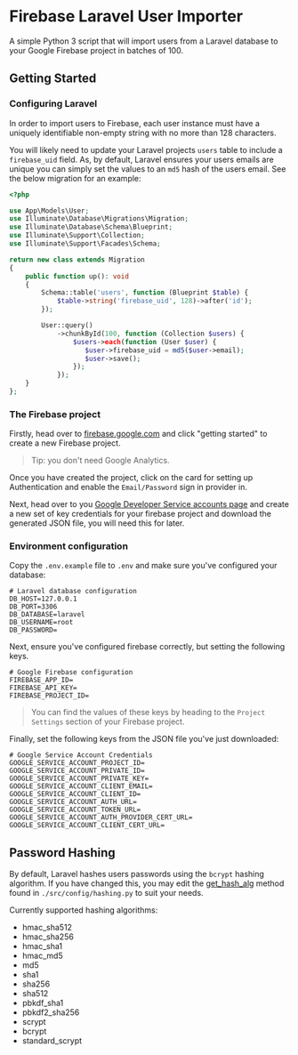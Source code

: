 # Firebase Laravel User Importer

A simple Python 3 script that will import users from a Laravel database to your Google Firebase project in batches of 100.

## Getting Started

### Configuring Laravel

In order to import users to Firebase, each user instance must have a uniquely identifiable non-empty string with no more than 128 characters.

You will likely need to update your Laravel projects `users` table to include a `firebase_uid` field.
As, by default, Laravel ensures your users emails are unique you can simply set the values to an `md5` hash of the users email.
See the below migration for an example:

```php
<?php

use App\Models\User;
use Illuminate\Database\Migrations\Migration;
use Illuminate\Database\Schema\Blueprint;
use Illuminate\Support\Collection;
use Illuminate\Support\Facades\Schema;

return new class extends Migration
{
    public function up(): void
    {
        Schema::table('users', function (Blueprint $table) {
            $table->string('firebase_uid', 128)->after('id');
        });

        User::query()
            ->chunkById(100, function (Collection $users) {
                $users->each(function (User $user) {
                   $user->firebase_uid = md5($user->email);
                   $user->save();
                });
            });
    }
};

```

### The Firebase project

Firstly, head over to [firebase.google.com](https://firebase.google.com) and click "getting started" to create a new Firebase project.

> Tip: you don't need Google Analytics.

Once you have created the project, click on the card for setting up Authentication and enable the `Email/Password` sign in provider in.

Next, head over to you [Google Developer Service accounts page](https://console.cloud.google.com/iam-admin/serviceaccounts) and 
create a new set of key credentials for your firebase project and download the generated JSON file, you will need this for later.

### Environment configuration

Copy the `.env.example` file to `.env` and make sure you've configured your database:

```dotenv
# Laravel database configuration
DB_HOST=127.0.0.1
DB_PORT=3306
DB_DATABASE=laravel
DB_USERNAME=root
DB_PASSWORD=
```

Next, ensure you've configured firebase correctly, but setting the following keys.

```dotenv
# Google Firebase configuration
FIREBASE_APP_ID=
FIREBASE_API_KEY=
FIREBASE_PROJECT_ID=
```

> You can find the values of these keys by heading to the `Project Settings` section of your Firebase project. 

Finally, set the following keys from the JSON file you've just downloaded:

```dotenv
# Google Service Account Credentials
GOOGLE_SERVICE_ACCOUNT_PROJECT_ID=
GOOGLE_SERVICE_ACCOUNT_PRIVATE_ID=
GOOGLE_SERVICE_ACCOUNT_PRIVATE_KEY=
GOOGLE_SERVICE_ACCOUNT_CLIENT_EMAIL=
GOOGLE_SERVICE_ACCOUNT_CLIENT_ID=
GOOGLE_SERVICE_ACCOUNT_AUTH_URL=
GOOGLE_SERVICE_ACCOUNT_TOKEN_URL=
GOOGLE_SERVICE_ACCOUNT_AUTH_PROVIDER_CERT_URL=
GOOGLE_SERVICE_ACCOUNT_CLIENT_CERT_URL=
```

## Password Hashing

By default, Laravel hashes users passwords using the `bcrypt` hashing algorithm. If you have changed this,
you may edit the [get_hash_alg](./src/config/hashing.py) method found in `./src/config/hashing.py` to suit your needs.

Currently supported hashing algorithms:

- hmac_sha512
- hmac_sha256
- hmac_sha1
- hmac_md5
- md5
- sha1
- sha256
- sha512
- pbkdf_sha1
- pbkdf2_sha256
- scrypt
- bcrypt
- standard_scrypt